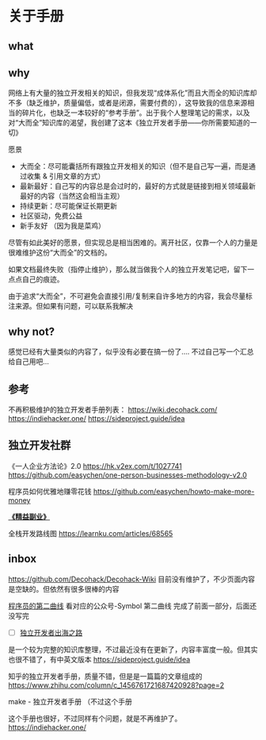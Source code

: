 # 关于手册
## what

## why
网络上有大量的独立开发相关的知识，但我发现“成体系化”而且大而全的知识库却不多（缺乏维护，质量偏低，或者是闭源，需要付费的），这导致我的信息来源相当的碎片化，也缺乏一本较好的“参考手册”。出于我个人整理笔记的需求，以及对“大而全”知识库的渴望，我创建了这本《独立开发者手册——你所需要知道的一切》

愿景
- 大而全：尽可能囊括所有跟独立开发相关的知识（但不是自己写一遍，而是通过收集 & 引用文章的方式）
- 最新最好：自己写的内容总是会过时的，最好的方式就是链接到相关领域最新最好的内容（当然这会相当主观）
- 持续更新：尽可能保证长期更新
- 社区驱动，免费公益
- 新手友好 （因为我是菜鸡）

尽管有如此美好的愿景，但实现总是相当困难的。离开社区，仅靠一个人的力量是很难维护这份“大而全”的文档的。

如果文档最终失败（指停止维护），那么就当做我个人的独立开发笔记吧，留下一点点自己的痕迹。

由于追求“大而全”，不可避免会直接引用/复制来自许多地方的内容，我会尽量标注来源。但如果有问题，可以联系我解决

## why not?

感觉已经有大量类似的内容了，似乎没有必要在搞一份了.... 不过自己写一个汇总给自己用吧...



## 参考

不再积极维护的独立开发者手册列表：
https://wiki.decohack.com/
https://indiehacker.one/
https://sideproject.guide/idea

## 独立开发社群

《一人企业方法论》2.0 https://hk.v2ex.com/t/1027741
https://github.com/easychen/one-person-businesses-methodology-v2.0

程序员如何优雅地赚零花钱
https://github.com/easychen/howto-make-more-money

**[《精益副业》](https://github.com/easychen/lean-side-bussiness)**


全栈开发路线图
https://learnku.com/articles/68565

## inbox


https://github.com/Decohack/Decohack-Wiki
目前没有维护了，不少页面内容是空缺的。但依然有很多很棒的内容


 [程序员的第二曲线](https://symbol.iamkasong.com/)  看对应的公众号-Symbol 第二曲线
完成了前面一部分，后面还没写完

- [ ] [独立开发者出海之路](https://github.com/hua1995116/indiehackers-steps)

是一个较为完整的知识库整理，不过最近没有在更新了，内容丰富度一般。但其实也很不错了，有中英文版本
https://sideproject.guide/idea


知乎的独立开发者手册，质量不错，但是是一篇篇的文章组成的
https://www.zhihu.com/column/c_1456761721687420928?page=2


make - 独立开发者手册 （不过这个手册


这个手册也很好，不过同样有个问题，就是不再维护了。
https://indiehacker.one/
